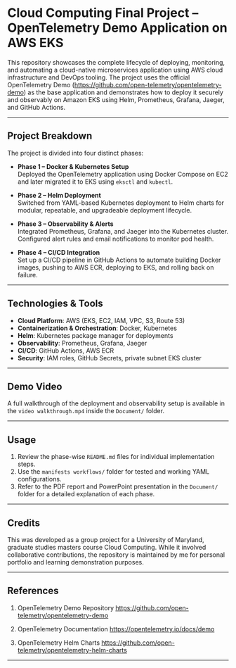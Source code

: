 # Cloud Computing Final Project – OpenTelemetry Demo Application on AWS EKS

This repository showcases the complete lifecycle of deploying, monitoring, and automating a cloud-native microservices application using AWS cloud infrastructure and DevOps tooling. The project uses the official OpenTelemetry Demo (https://github.com/open-telemetry/opentelemetry-demo) as the base application and demonstrates how to deploy it securely and observably on Amazon EKS using Helm, Prometheus, Grafana, Jaeger, and GitHub Actions.

---

## Project Breakdown

The project is divided into four distinct phases:

- **Phase 1 – Docker & Kubernetes Setup**  
  Deployed the OpenTelemetry application using Docker Compose on EC2 and later migrated it to EKS using `eksctl` and `kubectl`.

- **Phase 2 – Helm Deployment**  
  Switched from YAML-based Kubernetes deployment to Helm charts for modular, repeatable, and upgradeable deployment lifecycle.

- **Phase 3 – Observability & Alerts**  
  Integrated Prometheus, Grafana, and Jaeger into the Kubernetes cluster. Configured alert rules and email notifications to monitor pod health.

- **Phase 4 – CI/CD Integration**  
  Set up a CI/CD pipeline in GitHub Actions to automate building Docker images, pushing to AWS ECR, deploying to EKS, and rolling back on failure.

---

## Technologies & Tools

- **Cloud Platform**: AWS (EKS, EC2, IAM, VPC, S3, Route 53)
- **Containerization & Orchestration**: Docker, Kubernetes
- **Helm**: Kubernetes package manager for deployments
- **Observability**: Prometheus, Grafana, Jaeger
- **CI/CD**: GitHub Actions, AWS ECR
- **Security**: IAM roles, GitHub Secrets, private subnet EKS cluster

---

## Demo Video

A full walkthrough of the deployment and observability setup is available in the `video walkthrough.mp4` inside the `Document/` folder.

---

## Usage

1. Review the phase-wise `README.md` files for individual implementation steps.
2. Use the `manifests workflows/` folder for tested and working YAML configurations.
3. Refer to the PDF report and PowerPoint presentation in the `Document/` folder for a detailed explanation of each phase.

---

## Credits

This was developed as a group project for a University of Maryland, graduate studies masters course Cloud Computing. While it involved collaborative contributions, the repository is maintained by me for personal portfolio and learning demonstration purposes.

---

## References
1. OpenTelemetry Demo Repository
https://github.com/open-telemetry/opentelemetry-demo

2. OpenTelemetry Documentation
https://opentelemetry.io/docs/demo

3. OpenTelemetry Helm Charts
https://github.com/open-telemetry/opentelemetry-helm-charts

---



